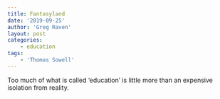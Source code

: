 ```yaml
---
title: Fantasyland
date: '2019-09-25'
author: 'Greg Raven'
layout: post
categories:
    - education
tags:
    - 'Thomas Sowell'
---
```


Too much of what is called ‘education’ is little more than an expensive isolation from reality.